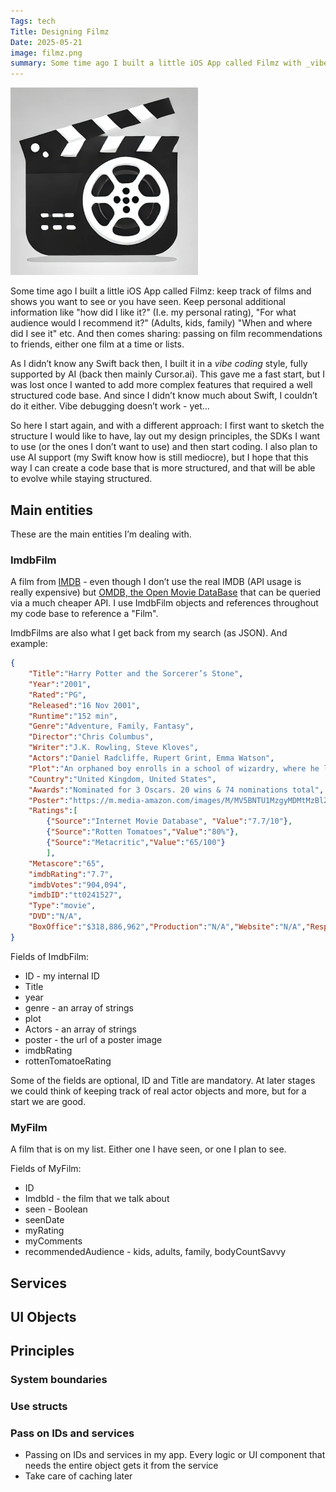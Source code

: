 ```yaml
---
Tags: tech
Title: Designing Filmz 
Date: 2025-05-21
image: filmz.png
summary: Some time ago I built a little iOS App called Filmz with _vibe_coding_. Turns out that's nice until you end up _vibe debugging_. So now I take a new attempt, starting in a more structured way.
---
```


<img src="filmz.png" alt="Filmz" width="300">

Some time ago I built a little iOS App called Filmz: keep track of films and shows you want to see or you have seen. Keep personal additional information like "how did I like it?" (I.e. my personal rating), "For what audience would I recommend it?" (Adults, kids, family) "When and where did I see it" etc. And then comes sharing: passing on film recommendations to friends, either one film at a time or lists. 

As I didn’t know any Swift back then, I built it in a _vibe coding_ style, fully supported by AI (back then mainly Cursor.ai). This gave me a fast start, but I was lost once I wanted to add more complex features that required a well structured code base. And since I didn’t know much about Swift, I couldn’t do it either. Vibe debugging doesn’t work - yet…

So here I start again, and with a different approach: I first want to sketch the structure I would like to have, lay out my design principles, the SDKs I want to use (or the ones I don’t want to use) and then start coding. I also plan to use AI support (my Swift know how is still mediocre), but I hope that this way I can create a code base that is more structured, and that will be able to evolve while staying structured. 

## Main entities

These are the main entities I’m dealing with. 

### ImdbFilm

A film from [IMDB](https://www.imdb.com) - even though I don’t use the real IMDB (API usage is really expensive) but [OMDB, the Open Movie DataBase](https://www.omdbapi.com) that can be queried via a much cheaper API. I use ImdbFilm objects and references throughout my code base to reference a "Film". 

ImdbFilms are also what I get back from my search (as JSON). And example:

```json
{
	"Title":"Harry Potter and the Sorcerer’s Stone",
	"Year":"2001",
	"Rated":"PG",
	"Released":"16 Nov 2001",
	"Runtime":"152 min",
	"Genre":"Adventure, Family, Fantasy",
	"Director":"Chris Columbus",
	"Writer":"J.K. Rowling, Steve Kloves",
	"Actors":"Daniel Radcliffe, Rupert Grint, Emma Watson",
	"Plot":"An orphaned boy enrolls in a school of wizardry, where he learns the truth about himself, his family and the terrible evil that haunts the magical world.","Language":"English, Latin",
	"Country":"United Kingdom, United States",
	"Awards":"Nominated for 3 Oscars. 20 wins & 74 nominations total",
	"Poster":"https://m.media-amazon.com/images/M/MV5BNTU1MzgyMDMtMzBlZS00YzczLThmYWEtMjU3YmFlOWEyMjE1XkEyXkFqcGc@._V1_SX300.jpg",
	"Ratings":[
		{"Source":"Internet Movie Database", "Value":"7.7/10"},
		{"Source":"Rotten Tomatoes","Value":"80%"},
		{"Source":"Metacritic","Value":"65/100"}
		],
	"Metascore":"65",
	"imdbRating":"7.7",
	"imdbVotes":"904,094",
	"imdbID":"tt0241527",
	"Type":"movie",
	"DVD":"N/A",
	"BoxOffice":"$318,886,962","Production":"N/A","Website":"N/A","Response":"True"
}
```

Fields of ImdbFilm:

- ID - my internal ID
- Title
- year
- genre - an array of strings
- plot
- Actors - an array of strings
- poster - the url of a poster image
- imdbRating 
- rottenTomatoeRating

Some of the fields are optional, ID and Title are mandatory. At later stages we could think of keeping track of real actor objects and more, but for a start we are good. 


### MyFilm

A film that is on my list. Either one I have seen, or one I plan to see. 

Fields of MyFilm:

- ID
- ImdbId - the film that we talk about
- seen - Boolean 
- seenDate 
- myRating 
- myComments 
- recommendedAudience - kids, adults, family, bodyCountSavvy

## Services

## UI Objects

## Principles

### System boundaries

### Use structs

### Pass on IDs and services

- Passing on IDs and services in my app. Every logic or UI component that needs the entire object gets it from the service
- Take care of caching later